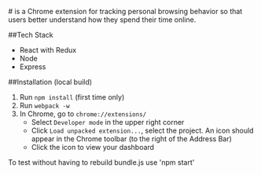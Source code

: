 #<Productivity App>
<Productivity App> is a Chrome extension for tracking personal browsing behavior so that users better understand how they spend their time online.

##Tech Stack
* React with Redux
* Node
* Express

##Installation (local build)

1. Run `npm install` (first time only)
2. Run `webpack -w`
3. In Chrome, go to `chrome://extensions/`
	* Select `Developer mode` in the upper right corner
	* Click `Load unpacked extension...`, select the project. An icon should appear in the Chrome toolbar (to the right of the Address Bar)
	* Click the icon to view your dashboard

To test without having to rebuild bundle.js use 'npm start'
